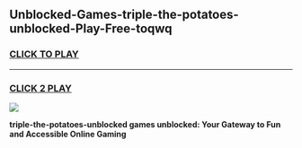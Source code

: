 
## Unblocked-Games-triple-the-potatoes-unblocked-Play-Free-toqwq
<h3>
<a href="https://premium76.site?title=triple-the-potatoes-unblocked&ref=21A">CLICK TO PLAY</a></h3>
<hr>

<h3>
<a href="https://premium76.site?title=triple-the-potatoes-unblocked&ref=21A">CLICK 2 PLAY</a>
  
</h3>

<a href="https://premium76.site?title=triple-the-potatoes-unblocked&ref=21A"><img src="https://clearcache.store/games.png"></a>


**triple-the-potatoes-unblocked games unblocked: Your Gateway to Fun and Accessible Online Gaming**
